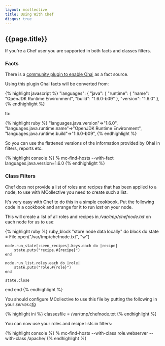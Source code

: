 ```yaml
---
layout: mcollective
title: Using With Chef
disqus: true
---
```

[FactsOpsCodeOhai]: http://code.google.com/p/mcollective-plugins/wiki/FactsOpsCodeOhai

## {{page.title}}

If you're a Chef user you are supported in both facts and classes filters.

### Facts
There is a [community plugin to enable Ohai][FactsOpsCodeOhai] as a fact source.

Using this plugin Ohai facts will be converted from:

{% highlight javascript %}
  "languages": {
    "java": {
      "runtime": {
        "name": "OpenJDK  Runtime Environment",
        "build": "1.6.0-b09"
      },
      "version": "1.6.0"
    },
{% endhighlight %}

to: 

{% highlight ruby %}
 "languages.java.version"=>"1.6.0",
 "languages.java.runtime.name"=>"OpenJDK  Runtime Environment",
 "languages.java.runtime.build"=>"1.6.0-b09",
{% endhighlight %}

So you can use the flattened versions of the information provided by Ohai in filters, reports etc.

{% highlight console %}
% mc-find-hosts --with-fact languages.java.version=1.6.0
{% endhighlight %}

### Class Filters
Chef does not provide a list of roles and recipes that has been applied to a node, to use with MCollective you need to create such a list.

It's very easy with Chef to do this in a simple cookbook.  Put the following code in a cookbook and arrange for it to run *last* on your node.

This will create a list of all roles and recipes in _/var/tmp/chefnode.txt_ on each node for us to use:

{% highlight ruby %}
ruby_block "store node data locally" do
  block do
    state = File.open("/var/tmp/chefnode.txt", "w")

    node.run_state[:seen_recipes].keys.each do |recipe|
        state.puts("recipe.#{recipe}")
    end

    node.run_list.roles.each do |role|
        state.puts("role.#{role}")
    end

    state.close
  end
end
{% endhighlight %}

You should configure MCollective to use this file by putting the following in your _server.cfg_

{% highlight ini %}
classesfile = /var/tmp/chefnode.txt
{% endhighlight %}

You can now use your roles and recipe lists in filters:

{% highlight console %}
% mc-find-hosts --with-class role.webserver --with-class /apache/
{% endhighlight %}
